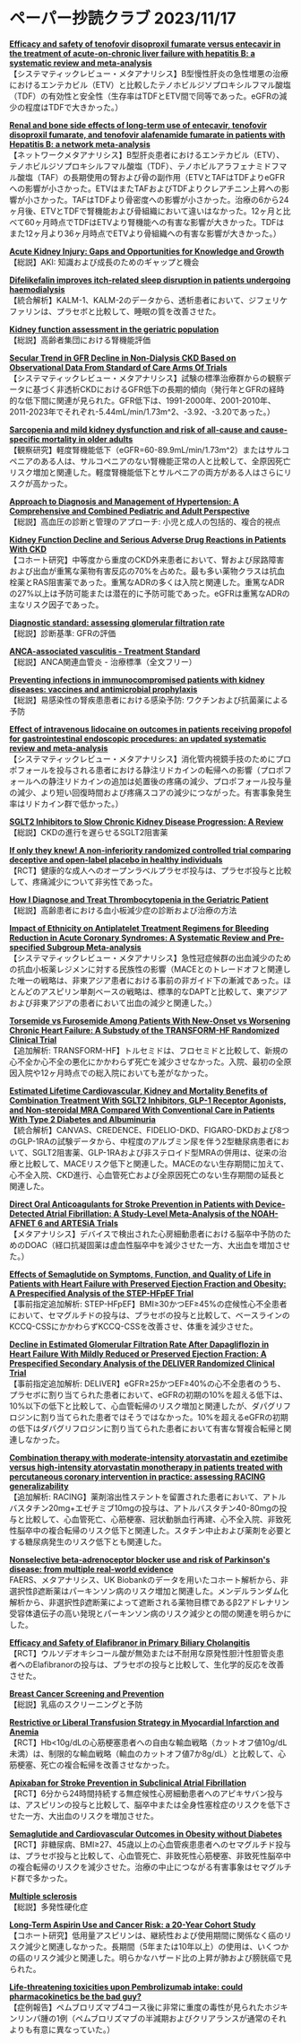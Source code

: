 # ペーパー抄読クラブ 2023/11/17

[**Efficacy and safety of tenofovir disoproxil fumarate versus entecavir in the treatment of acute-on-chronic liver failure with hepatitis B: a systematic review and meta-analysis**](https://pubmed.ncbi.nlm.nih.gov/37957546/)  
【システマティックレビュー・メタアナリシス】B型慢性肝炎の急性増悪の治療におけるエンテカビル（ETV）と比較したテノホビルジソプロキシルフマル酸塩（TDF）の有効性と安全性（生存率はTDFとETV間で同等であった。eGFRの減少の程度はTDFで大きかった。）

[**Renal and bone side effects of long-term use of entecavir, tenofovir disoproxil fumarate, and tenofovir alafenamide fumarate in patients with Hepatitis B: a network meta-analysis**](https://pubmed.ncbi.nlm.nih.gov/37950196/)  
【ネットワークメタアナリシス】B型肝炎患者におけるエンテカビル（ETV）、テノホビルジソプロキシルフマル酸塩（TDF）、テノホビルアラフェナミドフマル酸塩（TAF）の長期使用の腎および骨の副作用（ETVとTAFはTDFよりeGFRへの影響が小さかった。ETVはまたTAFおよびTDFよりクレアチニン上昇への影響が小さかった。TAFはTDFより骨密度への影響が小さかった。治療の6から24ヶ月後、ETVとTDFで腎機能および骨組織において違いはなかった。12ヶ月と比べて60ヶ月時点でTDFはETVより腎機能への有害な影響が大きかった。TDFはまた12ヶ月より36ヶ月時点でETVより骨組織への有害な影響が大きかった。）

[**Acute Kidney Injury: Gaps and Opportunities for Knowledge and Growth**](https://pubmed.ncbi.nlm.nih.gov/37968179/)  
【総説】AKI: 知識および成長のためのギャップと機会

[**Difelikefalin improves itch-related sleep disruption in patients undergoing haemodialysis**](https://pubmed.ncbi.nlm.nih.gov/37968132/)  
【統合解析】KALM-1、KALM-2のデータから、透析患者において、ジフェリケファリンは、プラセボと比較して、睡眠の質を改善させた。

[**Kidney function assessment in the geriatric population**](https://pubmed.ncbi.nlm.nih.gov/37965904/)  
【総説】高齢者集団における腎機能評価

[**Secular Trend in GFR Decline in Non-Dialysis CKD Based on Observational Data From Standard of Care Arms Of Trials**](https://pubmed.ncbi.nlm.nih.gov/37956953/)  
【システマティックレビュー・メタアナリシス】試験の標準治療群からの観察データに基づく非透析CKDにおけるGFR低下の長期的傾向（発行年とGFRの経時的な低下間に関連が見られた。GFR低下は、1991-2000年、2001-2010年、2011-2023年でそれぞれ-5.44mL/min/1.73m^2、-3.92、-3.20であった。）

[**Sarcopenia and mild kidney dysfunction and risk of all-cause and cause-specific mortality in older adults**](https://pubmed.ncbi.nlm.nih.gov/37952094/)  
【観察研究】軽度腎機能低下（eGFR=60-89.9mL/min/1.73m^2）またはサルコペニアのある人は、サルコペニアのない腎機能正常の人と比較して、全原因死亡リスク増加と関連した。軽度腎機能低下とサルペニアの両方がある人はさらにリスクが高かった。

[**Approach to Diagnosis and Management of Hypertension: A Comprehensive and Combined Pediatric and Adult Perspective**](https://pubmed.ncbi.nlm.nih.gov/37951795/)  
【総説】高血圧の診断と管理のアプローチ: 小児と成人の包括的、複合的視点

[**Kidney Function Decline and Serious Adverse Drug Reactions in Patients With CKD**](https://pubmed.ncbi.nlm.nih.gov/37951340/)  
【コホート研究】中等度から重度のCKD外来患者において、腎および尿路障害および出血が重篤な薬物有害反応の70%を占めた。最も多い薬物クラスは抗血栓薬とRAS阻害薬であった。重篤なADRの多くは入院と関連した。重篤なADRの27%以上は予防可能または潜在的に予防可能であった。eGFRは重篤なADRの主なリスク因子であった。

[**Diagnostic standard: assessing glomerular filtration rate**](https://pubmed.ncbi.nlm.nih.gov/37950562/)  
【総説】診断基準: GFRの評価

[**ANCA-associated vasculitis - Treatment Standard**](https://pubmed.ncbi.nlm.nih.gov/37947275/)  
【総説】ANCA関連血管炎 - 治療標準（全文フリー）

[**Preventing infections in immunocompromised patients with kidney diseases: vaccines and antimicrobial prophylaxis**](https://pubmed.ncbi.nlm.nih.gov/37218705/)  
【総説】易感染性の腎疾患患者における感染予防: ワクチンおよび抗菌薬による予防

[**Effect of intravenous lidocaine on outcomes in patients receiving propofol for gastrointestinal endoscopic procedures: an updated systematic review and meta-analysis**](https://pubmed.ncbi.nlm.nih.gov/37962581/)  
【システマティックレビュー・メタアナリシス】消化管内視鏡手技のためにプロポフォールを投与される患者における静注リドカインの転帰への影響（プロポフォールへの静注リドカインの追加は処置後の疼痛の減少、プロポフォール投与量の減少、より短い回復時間および疼痛スコアの減少につながった。有害事象発生率はリドカイン群で低かった。）

[**SGLT2 Inhibitors to Slow Chronic Kidney Disease Progression: A Review**](https://pubmed.ncbi.nlm.nih.gov/37951783/)  
【総説】CKDの進行を遅らせるSGLT2阻害薬

[**If only they knew! A non-inferiority randomized controlled trial comparing deceptive and open-label placebo in healthy individuals**](https://pubmed.ncbi.nlm.nih.gov/37965922/)  
【RCT】健康的な成人へのオープンラベルプラセボ投与は、プラセボ投与と比較して、疼痛減少について非劣性であった。

[**How I Diagnose and Treat Thrombocytopenia in the Geriatric Patient**](https://pubmed.ncbi.nlm.nih.gov/37956435/)  
【総説】高齢患者における血小板減少症の診断および治療の方法

[**Impact of Ethnicity on Antiplatelet Treatment Regimens for Bleeding Reduction in Acute Coronary Syndromes: A Systematic Review and Pre-specified Subgroup Meta-analysis**](https://pubmed.ncbi.nlm.nih.gov/37960983/)  
【システマティックレビュー・メタアナリシス】急性冠症候群の出血減少のための抗血小板薬レジメンに対する民族性の影響（MACEとのトレードオフと関連した唯一の戦略は、非東アジア患者における事前の非ガイド下の漸減であった。ほとんどのアスピリン単剤ベースの戦略は、標準的なDAPTと比較して、東アジアおよび非東アジアの患者において出血の減少と関連した。）

[**Torsemide vs Furosemide Among Patients With New-Onset vs Worsening Chronic Heart Failure: A Substudy of the TRANSFORM-HF Randomized Clinical Trial**](https://pubmed.ncbi.nlm.nih.gov/37955908/)  
【追加解析: TRANSFORM-HF】トルセミドは、フロセミドと比較して、新規の心不全か心不全の悪化にかかわらず死亡を減少させなかった。入院、最初の全原因入院や12ヶ月時点での総入院においても差がなかった。

[**Estimated Lifetime Cardiovascular, Kidney and Mortality Benefits of Combination Treatment With SGLT2 Inhibitors, GLP-1 Receptor Agonists, and Non-steroidal MRA Compared With Conventional Care in Patients With Type 2 Diabetes and Albuminuria**](https://pubmed.ncbi.nlm.nih.gov/37952217/)  
【統合解析】CANVAS、CREDENCE、FIDELIO-DKD、FIGARO-DKDおよび8つのGLP-1RAの試験データから、中程度のアルブミン尿を伴う2型糖尿病患者において、SGLT2阻害薬、GLP-1RAおよび非ステロイド型MRAの併用は、従来の治療と比較して、MACEリスク低下と関連した。MACEのない生存期間に加えて、心不全入院、CKD進行、心血管死亡および全原因死亡のない生存期間の延長と関連した。

[**Direct Oral Anticoagulants for Stroke Prevention in Patients with Device-Detected Atrial Fibrillation: A Study-Level Meta-Analysis of the NOAH-AFNET 6 and ARTESiA Trials**](https://pubmed.ncbi.nlm.nih.gov/37952187/)  
【メタアナリシス】デバイスで検出された心房細動患者における脳卒中予防のためのDOAC（経口抗凝固薬は虚血性脳卒中を減少させた一方、大出血を増加させた。）

[**Effects of Semaglutide on Symptoms, Function, and Quality of Life in Patients with Heart Failure with Preserved Ejection Fraction and Obesity: A Prespecified Analysis of the STEP-HFpEF Trial**](https://pubmed.ncbi.nlm.nih.gov/37952180/)  
【事前指定追加解析: STEP-HFpEF】BMI≥30かつEF≥45%の症候性心不全患者において、セマグルチドの投与は、プラセボの投与と比較して、ベースラインのKCCQ-CSSにかかわらずKCCQ-CSSを改善させ、体重を減少させた。

[**Decline in Estimated Glomerular Filtration Rate After Dapagliflozin in Heart Failure With Mildly Reduced or Preserved Ejection Fraction: A Prespecified Secondary Analysis of the DELIVER Randomized Clinical Trial**](https://pubmed.ncbi.nlm.nih.gov/37952176/)  
【事前指定追加解析: DELIVER】eGFR≥25かつEF≥40%の心不全患者のうち、プラセボに割り当てられた患者において、eGFRの初期の10%を超える低下は、10%以下の低下と比較して、心血管転帰のリスク増加と関連したが、ダパグリフロジンに割り当てられた患者ではそうではなかった。10%を超えるeGFRの初期の低下はダパグリフロジンに割り当てられた患者において有害な腎複合転帰と関連しなかった。

[**Combination therapy with moderate-intensity atorvastatin and ezetimibe versus high-intensity atorvastatin monotherapy in patients treated with percutaneous coronary intervention in practice: assessing RACING generalizability**](https://pubmed.ncbi.nlm.nih.gov/37951292/)  
【追加解析: RACING】薬剤溶出性ステントを留置された患者において、アトルバスタチン20mg+エゼチミブ10mgの投与は、アトルバスタチン40-80mgの投与と比較して、心血管死亡、心筋梗塞、冠状動脈血行再建、心不全入院、非致死性脳卒中の複合転帰のリスク低下と関連した。スタチン中止および薬剤を必要とする糖尿病発生のリスク低下とも関連した。

[**Nonselective beta-adrenoceptor blocker use and risk of Parkinson's disease: from multiple real-world evidence**](https://pubmed.ncbi.nlm.nih.gov/37964359/)  
FAERS、メタアナリシス、UK Biobankのデータを用いたコホート解析から、非選択性β遮断薬はパーキンソン病のリスク増加と関連した。メンデルランダム化解析から、非選択性β遮断薬によって遮断される薬物目標であるβ2アドレナリン受容体遺伝子の高い発現とパーキンソン病のリスク減少との間の関連を明らかにした。

[**Efficacy and Safety of Elafibranor in Primary Biliary Cholangitis**](https://pubmed.ncbi.nlm.nih.gov/37962077/)  
【RCT】ウルソデオキシコール酸が無効または不耐用な原発性胆汁性胆管炎患者へのElafibranorの投与は、プラセボの投与と比較して、生化学的反応を改善させた。

[**Breast Cancer Screening and Prevention**](https://pubmed.ncbi.nlm.nih.gov/37956433/)  
【総説】乳癌のスクリーニングと予防

[**Restrictive or Liberal Transfusion Strategy in Myocardial Infarction and Anemia**](https://pubmed.ncbi.nlm.nih.gov/37952133/)  
【RCT】Hb<10g/dLの心筋梗塞患者への自由な輸血戦略（カットオフ値10g/dL未満）は、制限的な輸血戦略（輸血のカットオフ値7か8g/dL）と比較して、心筋梗塞、死亡の複合転帰を改善させなかった。

[**Apixaban for Stroke Prevention in Subclinical Atrial Fibrillation**](https://pubmed.ncbi.nlm.nih.gov/37952132/)  
【RCT】6分から24時間持続する無症候性心房細動患者へのアピキサバン投与は、アスピリンの投与と比較して、脳卒中または全身性塞栓症のリスクを低下させた一方、大出血のリスクを増加させた。

[**Semaglutide and Cardiovascular Outcomes in Obesity without Diabetes**](https://pubmed.ncbi.nlm.nih.gov/37952131/)  
【RCT】非糖尿病、BMI≥27、45歳以上の心血管疾患患者へのセマグルチド投与は、プラセボ投与と比較して、心血管死亡、非致死性心筋梗塞、非致死性脳卒中の複合転帰のリスクを減少させた。治療の中止につながる有害事象はセマグルチド群で多かった。

[**Multiple sclerosis**](https://pubmed.ncbi.nlm.nih.gov/37949093/)  
【総説】多発性硬化症

[**Long-Term Aspirin Use and Cancer Risk: a 20-Year Cohort Study**](https://pubmed.ncbi.nlm.nih.gov/37966913/)  
【コホート研究】低用量アスピリンは、継続性および使用期間に関係なく癌のリスク減少と関連しなかった。長期間（5年または10年以上）の使用は、いくつかの癌のリスク減少と関連した。明らかなハザード比の上昇が肺および膀胱癌で見られた。

[**Life-threatening toxicities upon Pembrolizumab intake: could pharmacokinetics be the bad guy?**](https://pubmed.ncbi.nlm.nih.gov/37957436/)  
【症例報告】ペムブロリズマブ4コース後に非常に重度の毒性が見られたホジキンリンパ腫の1例（ペムブロリズマブの半減期およびクリアランスが通常のそれよりも有意に異なっていた。）